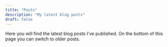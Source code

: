 ```yaml
---
title: "Posts"
description: "My latest blog posts"
draft: false
---
```


Here you will find the latest blog posts I've published. On the bottom of this page you can switch to older posts.
